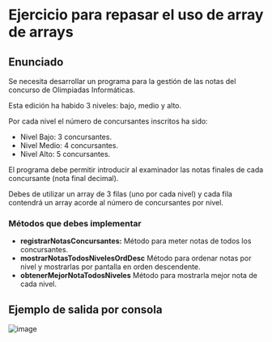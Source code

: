 # Ejercicio para repasar el uso de array de arrays

## Enunciado

Se necesita desarrollar un programa para la gestión de las notas del concurso de Olimpiadas Informáticas.

Esta edición ha habido 3 niveles: bajo, medio y alto.

Por cada nivel el número de concursantes inscritos ha sido:

- Nivel Bajo: 3 concursantes.
- Nivel Medio: 4 concursantes.
- Nivel Alto: 5 concursantes.

El programa debe permitir introducir al examinador las notas finales de cada concursante (nota final decimal).

Debes de utilizar un array de 3 filas (uno por cada nivel) y cada fila contendrá un array acorde al número de concursantes por nivel.

### Métodos que debes implementar
- **registrarNotasConcursantes:** Método para meter notas de todos los concursantes.
- **mostrarNotasTodosNivelesOrdDesc** Método para ordenar notas por nivel y mostrarlas por pantalla en orden descendente.
- **obtenerMejorNotaTodosNiveles** Método para mostrarla mejor nota de cada nivel.

## Ejemplo de salida por consola

![image](https://user-images.githubusercontent.com/91023374/143240973-09a0705e-7055-466a-a8ba-141a2ac84517.png)
